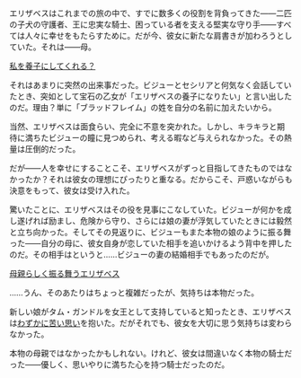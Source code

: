<!-- title: 即席の養子縁組 -->
<!-- relationship: Family -->

エリザベスはこれまでの旅の中で、すでに数多くの役割を背負ってきた――二匹の子犬の守護者、王に忠実な騎士、困っている者を支える堅実な守り手――すべては人々に幸せをもたらすために。だが今、彼女に新たな肩書きが加わろうとしていた。それは――母。

[私を養子にしてくれる？](#embed:https://www.youtube.com/live/oVguNTPnDww?feature=shared&t=1902)

それはあまりに突然の出来事だった。ビジューとセシリアと何気なく会話していたとき、突如として宝石の乙女が「エリザベスの養子になりたい」と言い出したのだ。理由？単に「ブラッドフレイム」の姓を自分の名前に加えたいから。

当然、エリザベスは面食らい、完全に不意を突かれた。しかし、キラキラと期待に満ちたビジューの瞳に見つめられ、考える暇など与えられなかった。その熱量は圧倒的だった。

だが――人を幸せにすることこそ、エリザベスがずっと目指してきたものではなかったか？それは彼女の理想にぴったりと重なる。だからこそ、戸惑いながらも決意をもって、彼女は受け入れた。

驚いたことに、エリザベスはその役を見事にこなしていた。ビジューが何かを成し遂げれば励まし、危険から守り、さらには娘の妻が浮気していたときには毅然と立ち向かった。そしてその見返りに、ビジューもまた本物の娘のように振る舞った――自分の母に、彼女自身が恋していた相手を追いかけるよう背中を押したのだ。その相手はというと……ビジューの妻の結婚相手でもあったのだが。

[母親らしく振る舞うエリザベス](#embed:https://www.youtube.com/live/oVguNTPnDww?feature=shared&t=5752)

……うん、そのあたりはちょっと複雑だったが、気持ちは本物だった。

新しい娘がタム・ガンドルを女王として支持していると知ったとき、エリザベスは[わずかに苦い思い](https://www.youtube.com/live/Tl7rUzJyc_0?feature=shared&t=9716)を抱いた。だがそれでも、彼女を大切に思う気持ちは変わらなかった。

本物の母親ではなかったかもしれない。けれど、彼女は間違いなく本物の騎士だった――優しく、思いやりに満ちた心を持つ騎士だったのだ。
